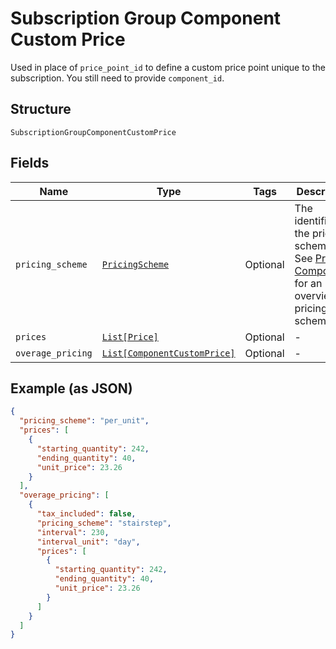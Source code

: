 
# Subscription Group Component Custom Price

Used in place of `price_point_id` to define a custom price point unique to the subscription. You still need to provide `component_id`.

## Structure

`SubscriptionGroupComponentCustomPrice`

## Fields

| Name | Type | Tags | Description |
|  --- | --- | --- | --- |
| `pricing_scheme` | [`PricingScheme`](../../doc/models/pricing-scheme.md) | Optional | The identifier for the pricing scheme. See [Product Components](https://help.chargify.com/products/product-components.html) for an overview of pricing schemes. |
| `prices` | [`List[Price]`](../../doc/models/price.md) | Optional | - |
| `overage_pricing` | [`List[ComponentCustomPrice]`](../../doc/models/component-custom-price.md) | Optional | - |

## Example (as JSON)

```json
{
  "pricing_scheme": "per_unit",
  "prices": [
    {
      "starting_quantity": 242,
      "ending_quantity": 40,
      "unit_price": 23.26
    }
  ],
  "overage_pricing": [
    {
      "tax_included": false,
      "pricing_scheme": "stairstep",
      "interval": 230,
      "interval_unit": "day",
      "prices": [
        {
          "starting_quantity": 242,
          "ending_quantity": 40,
          "unit_price": 23.26
        }
      ]
    }
  ]
}
```


